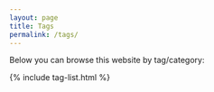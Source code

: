 ```yaml
---
layout: page
title: Tags
permalink: /tags/
---
```


Below you can browse this website by tag/category:

<div>
{% include tag-list.html %}
</div>

